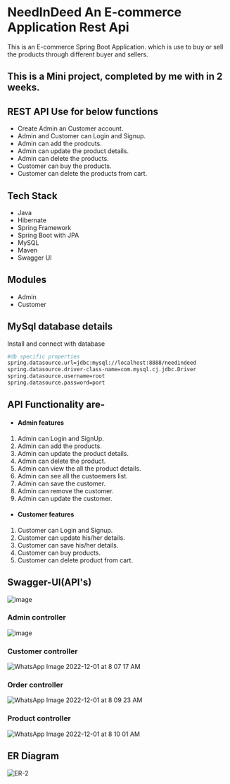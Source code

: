 # NeedInDeed An E-commerce Application Rest Api

This is an E-commerce Spring Boot Application. which is use to buy or sell the products through different buyer and sellers.

## This is a Mini project, completed by me with in 2 weeks.

## REST API Use for below functions
- Create Admin an Customer account.
- Admin and Customer can Login and Signup.
- Admin can add the prodcuts.
- Admin can update the product details.
- Admin can delete the products.
- Customer can buy the products.
- Customer can delete the products from cart.

## Tech Stack
- Java
- Hibernate
- Spring Framework
- Spring Boot with JPA
- MySQL
- Maven
- Swagger UI

## Modules
- Admin 
- Customer

## MySql database details

Install and connect with database

```bash
#db specific properties
spring.datasource.url=jdbc:mysql://localhost:8888/needindeed
spring.datasource.driver-class-name=com.mysql.cj.jdbc.Driver
spring.datasource.username=root
spring.datasource.password=port
```
## API Functionality are-
- #### Admin features
1.  Admin can Login and SignUp.
2.  Admin can add the products.
3.  Admin can update the product details.
4.  Admin can delete the product.
5.  Admin can view the all the product details.
6.  Admin can see all the custoemers list.
7.  Admin can save the customer.
8.  Admin can remove the customer.
9.  Admin can update the customer.

- #### Customer features
1.  Customer can Login and Signup.
2.  Customer can update his/her details.
3.  Customer can save his/her details.
4.  Customer can buy products.
5.  Customer can delete product from cart.
 
## Swagger-UI(API's)

![image](https://user-images.githubusercontent.com/103938868/204951549-046f657e-438f-4ac3-9726-c6ba9f54f29b.png)

### Admin controller 
![image](https://user-images.githubusercontent.com/103938868/204951985-536fe478-a726-4200-927d-6d0a58bbb739.png)

### Customer controller
![WhatsApp Image 2022-12-01 at 8 07 17 AM](https://user-images.githubusercontent.com/103938868/204952693-b11c53ca-24db-499f-9f69-2eb4ef0614e9.jpeg)

### Order controller
![WhatsApp Image 2022-12-01 at 8 09 23 AM](https://user-images.githubusercontent.com/103938868/204953160-917d55b3-0823-4c69-99e3-b4babe126905.jpeg)

### Product controller
![WhatsApp Image 2022-12-01 at 8 10 01 AM](https://user-images.githubusercontent.com/103938868/204953361-e3b0dfe8-874d-4b4e-9850-043ad2c6b0d4.jpeg)

## ER Diagram
![ER-2](https://user-images.githubusercontent.com/103938868/204953793-be176030-84fb-4ec8-b4d4-ff8f96b22d52.png)


